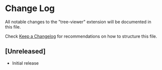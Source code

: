 # Change Log

All notable changes to the "tree-viewer" extension will be documented in this file.

Check [Keep a Changelog](http://keepachangelog.com/) for recommendations on how to structure this file.

## [Unreleased]

- Initial release